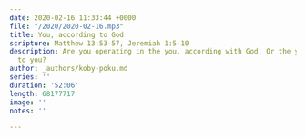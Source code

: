 ```yaml
---
date: 2020-02-16 11:33:44 +0000
file: "/2020/2020-02-16.mp3"
title: You, according to God
scripture: Matthew 13:53-57, Jeremiah 1:5-10
description: Are you operating in the you, according with God. Or the you according
  to you?
author: _authors/koby-poku.md
series: ''
duration: '52:06'
length: 68177717
image: ''
notes: ''

---
```

